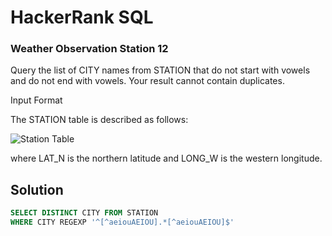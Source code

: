 # HackerRank SQL

### Weather Observation Station 12

Query the list of CITY names from STATION that do not start with vowels and do not end with vowels. Your result cannot contain duplicates.

Input Format

The STATION table is described as follows:

![Station Table](https://s3.amazonaws.com/hr-challenge-images/9336/1449345840-5f0a551030-Station.jpg)

where LAT_N is the northern latitude and LONG_W is the western longitude. 

## Solution
```sql
SELECT DISTINCT CITY FROM STATION
WHERE CITY REGEXP '^[^aeiouAEIOU].*[^aeiouAEIOU]$'
```
